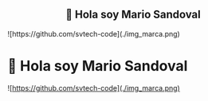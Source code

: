 <p aling="center" width="300px">
  <h2 align="center">👋 Hola soy Mario Sandoval</h2>
</p>

<div border-radius="12px">
  ![https://github.com/svtech-code](./img_marca.png)
</div>

# 👋 Hola soy Mario Sandoval

![https://github.com/svtech-code](./img_marca.png)
